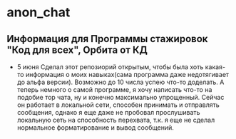 # anon_chat
 
<h2> Информация для Программы стажировок "Код для всех", Орбита от КД </h2>

* 5 июня
Сделал этот репозиорий открытым, чтобы была хоть какая-то информация о моих навыках(сама программа даже недотягивает до альфа версии). Возможно до 10 числа успею что-то доделать. А теперь немного о самой программе, я хочу написать что-то на подобие тор чата, ну и конечно максимально упрощенный. Сейчас он работает в локальной сети, способен принимать и отправлять сообщения, однако я еще даже не пробовал прослушивать локальную сеть на способность перехвата, т.к. я еще не сделал нормальное форматирование и вывод сообщений.
